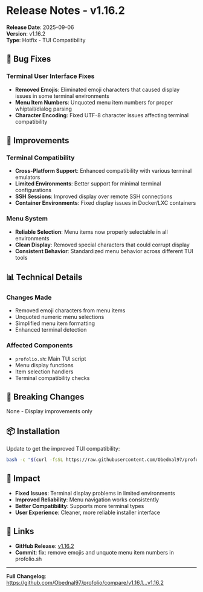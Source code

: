 # Release Notes - v1.16.2

**Release Date**: 2025-09-06  
**Version**: v1.16.2  
**Type**: Hotfix - TUI Compatibility

## 🐛 Bug Fixes

### Terminal User Interface Fixes

- **Removed Emojis**: Eliminated emoji characters that caused display issues in some terminal environments
- **Menu Item Numbers**: Unquoted menu item numbers for proper whiptail/dialog parsing
- **Character Encoding**: Fixed UTF-8 character issues affecting terminal compatibility

## 🔧 Improvements

### Terminal Compatibility

- **Cross-Platform Support**: Enhanced compatibility with various terminal emulators
- **Limited Environments**: Better support for minimal terminal configurations
- **SSH Sessions**: Improved display over remote SSH connections
- **Container Environments**: Fixed display issues in Docker/LXC containers

### Menu System

- **Reliable Selection**: Menu items now properly selectable in all environments
- **Clean Display**: Removed special characters that could corrupt display
- **Consistent Behavior**: Standardized menu behavior across different TUI tools

## 📊 Technical Details

### Changes Made

- Removed emoji characters from menu items
- Unquoted numeric menu selections
- Simplified menu item formatting
- Enhanced terminal detection

### Affected Components

- `profolio.sh`: Main TUI script
- Menu display functions
- Item selection handlers
- Terminal compatibility checks

## 🔄 Breaking Changes

None - Display improvements only

## 📦 Installation

Update to get the improved TUI compatibility:

```bash
bash -c "$(curl -fsSL https://raw.githubusercontent.com/Obednal97/profolio/main/install.sh)"
```

## 🎯 Impact

- **Fixed Issues**: Terminal display problems in limited environments
- **Improved Reliability**: Menu navigation works consistently
- **Better Compatibility**: Supports more terminal types
- **User Experience**: Cleaner, more reliable installer interface

## 🔗 Links

- **GitHub Release**: [v1.16.2](https://github.com/Obednal97/profolio/releases/tag/v1.16.2)
- **Commit**: fix: remove emojis and unquote menu item numbers in profolio.sh

---

**Full Changelog**: https://github.com/Obednal97/profolio/compare/v1.16.1...v1.16.2
